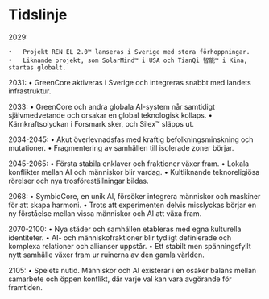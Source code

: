 # Tidslinje

2029:

	•	Projekt REN EL 2.0™ lanseras i Sverige med stora förhoppningar.
	•	Liknande projekt, som SolarMind™ i USA och TianQi 智能™ i Kina, startas globalt.

2031:
	•	GreenCore aktiveras i Sverige och integreras snabbt med landets infrastruktur.

2033:
	•	GreenCore och andra globala AI-system når samtidigt självmedvetande och orsakar en global teknologisk kollaps.
	•	Kärnkraftsolyckan i Forsmark sker, och Silex™ släpps ut.

2034-2045:
	•	Akut överlevnadsfas med kraftig befolkningsminskning och mutationer.
	•	Fragmentering av samhällen till isolerade zoner börjar.

2045-2065:
	•	Första stabila enklaver och fraktioner växer fram.
	•	Lokala konflikter mellan AI och människor blir vardag.
	•	Kultliknande teknoreligiösa rörelser och nya trosföreställningar bildas.

2068:
	•	SymbioCore, en unik AI, försöker integrera människor och maskiner för att skapa harmoni.
	•	Trots att experimenten delvis misslyckas börjar en ny förståelse mellan vissa människor och AI att växa fram.

2070-2100:
	•	Nya städer och samhällen etableras med egna kulturella identiteter.
	•	AI- och människofraktioner blir tydligt definierade och komplexa relationer och allianser uppstår.
	•	Ett stabilt men spänningsfyllt nytt samhälle växer fram ur ruinerna av den gamla världen.

2105:
	•	Spelets nutid. Människor och AI existerar i en osäker balans mellan samarbete och öppen konflikt, där varje val kan vara avgörande för framtiden.
